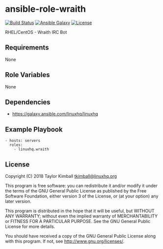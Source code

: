# ansible-role-wraith

[![Build Status](https://travis-ci.org/linuxhq/ansible-role-wraith.svg?branch=master)](https://travis-ci.org/linuxhq/ansible-role-wraith)
[![Ansible Galaxy](https://img.shields.io/badge/ansible--galaxy-wraith-blue.svg?style=flat)](https://galaxy.ansible.com/linuxhq/wraith)
[![License](https://img.shields.io/badge/license-GPLv3-brightgreen.svg?style=flat)](COPYING)

RHEL/CentOS - Wraith IRC Bot

## Requirements

None

## Role Variables

None

## Dependencies

 * https://galaxy.ansible.com/linuxhq/linuxhq

## Example Playbook

    - hosts: servers
      roles:
        - linuxhq.wraith

## License

Copyright (C) 2018 Taylor Kimball <tkimball@linuxhq.org>

This program is free software: you can redistribute it and/or modify
it under the terms of the GNU General Public License as published by
the Free Software Foundation, either version 3 of the License, or
(at your option) any later version.

This program is distributed in the hope that it will be useful,
but WITHOUT ANY WARRANTY; without even the implied warranty of
MERCHANTABILITY or FITNESS FOR A PARTICULAR PURPOSE. See the
GNU General Public License for more details.

You should have received a copy of the GNU General Public License
along with this program. If not, see <http://www.gnu.org/licenses/>.
